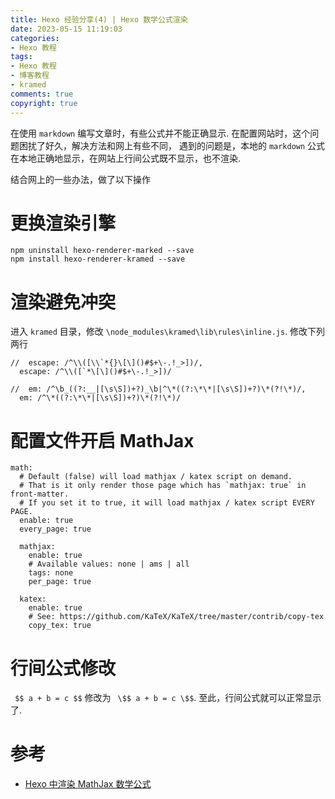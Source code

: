```yaml
---
title: Hexo 经验分享(4) | Hexo 数学公式渲染
date: 2023-05-15 11:19:03
categories:
- Hexo 教程 
tags:
- Hexo 教程
- 博客教程
- kramed 
comments: true
copyright: true
---
```



在使用 `markdown` 编写文章时，有些公式并不能正确显示. 在配置网站时，这个问题困扰了好久，解决方法和网上有些不同，
遇到的问题是，本地的 `markdown` 公式在本地正确地显示，在网站上行间公式既不显示，也不渲染.

<!--more-->

结合网上的一些办法，做了以下操作
# 更换渲染引擎
```
npm uninstall hexo-renderer-marked --save
npm install hexo-renderer-kramed --save
```
# 渲染避免冲突
进入 `kramed` 目录，修改 `\node_modules\kramed\lib\rules\inline.js`.
修改下列两行
```
//  escape: /^\\([\\`*{}\[\]()#$+\-.!_>])/,
  escape: /^\\([`*\[\]()#$+\-.!_>])/
```
```
//  em: /^\b_((?:__|[\s\S])+?)_\b|^\*((?:\*\*|[\s\S])+?)\*(?!\*)/,
  em: /^\*((?:\*\*|[\s\S])+?)\*(?!\*)/
```
# 配置文件开启 MathJax
```
math:
  # Default (false) will load mathjax / katex script on demand.
  # That is it only render those page which has `mathjax: true` in front-matter.
  # If you set it to true, it will load mathjax / katex script EVERY PAGE.
  enable: true
  every_page: true

  mathjax:
    enable: true
    # Available values: none | ams | all
    tags: none
    per_page: true

  katex:
    enable: true
    # See: https://github.com/KaTeX/KaTeX/tree/master/contrib/copy-tex
    copy_tex: true
```
# 行间公式修改
` $$ a + b = c $$` 修改为 ` \$$ a + b = c \$$`.
至此，行间公式就可以正常显示了.

# 参考

* [Hexo 中渲染 MathJax 数学公式](https://blog.csdn.net/qq_44846324/article/details/114582328)